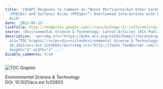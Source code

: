 ```yaml
---
title: '[ASAP] Response to Comment on “Novel Perfluoroalkyl Ether Carboxylic Acids
  (PFECAs) and Sulfonic Acids (PFESAs)”: Overlooked Interactions with Perfluorooctanoic
  Acid'
date: '2021-05-13'
linkTitle: http://feedproxy.google.com/~r/acs/esthag/~3/-ixF5zv4kIs/acs.est.1c02603
source: 'Environmental Science & Technology: Latest Articles (ACS Publications)'
description: '<p><img src="https://pubs.acs.org/na101/home/literatum/publisher/achs/journals/content/esthag/0/esthag.ahead-of-print/acs.est.1c02603/20210513/images/medium/es1c02603_0001.gif"
  alt="TOC Graphic"/></p><div><cite>Environmental Science & Technology</cite></div><div>DOI:
  10.1021/acs.est.1c02603</div><img src="http://feeds.feedburner.com/~r/acs/esthag/~4/-ixF5zv4kIs"
  height="1" width="1" ...'
disable_comments: true
---
```

<p><img src="https://pubs.acs.org/na101/home/literatum/publisher/achs/journals/content/esthag/0/esthag.ahead-of-print/acs.est.1c02603/20210513/images/medium/es1c02603_0001.gif" alt="TOC Graphic"/></p><div><cite>Environmental Science & Technology</cite></div><div>DOI: 10.1021/acs.est.1c02603</div><img src="http://feeds.feedburner.com/~r/acs/esthag/~4/-ixF5zv4kIs" height="1" width="1" ...